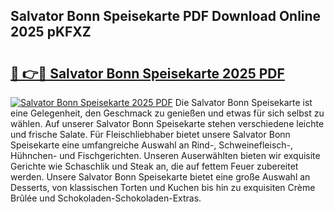## Salvator Bonn Speisekarte PDF Download Online 2025 pKFXZ

# <h2><a href="http://gc77fx.nevu.top/?p=Salvator+Bonn+Speisekarte">🔗 👉🔴 Salvator Bonn Speisekarte 2025 PDF</a></h2>

[![Salvator Bonn Speisekarte 2025 PDF](https://i.imgur.com/dBaPXMq.png)](http://gc77fx.nevu.top/?p=Salvator+Bonn+Speisekarte)
Die Salvator Bonn Speisekarte ist eine Gelegenheit, den Geschmack zu genießen und etwas für sich selbst zu wählen. Auf unserer Salvator Bonn Speisekarte stehen verschiedene leichte und frische Salate. Für Fleischliebhaber bietet unsere Salvator Bonn Speisekarte eine umfangreiche Auswahl an Rind-, Schweinefleisch-, Hühnchen- und Fischgerichten. Unseren Auserwählten bieten wir exquisite Gerichte wie Schaschlik und Steak an, die auf fettem Feuer zubereitet werden. Unsere Salvator Bonn Speisekarte bietet eine große Auswahl an Desserts, von klassischen Torten und Kuchen bis hin zu exquisiten Crème Brûlée und Schokoladen-Schokoladen-Extras.
